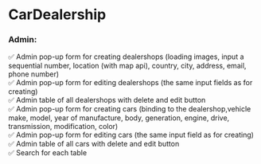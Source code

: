 # CarDealership

### Admin:
:white_check_mark: Admin pop-up form for creating dealershops (loading images, input a sequential number, location (with map api), country, city, address, email, phone number)  
:white_check_mark: Admin pop-up form for editing dealershops (the same input fields as for creating)  
:white_check_mark: Admin table of all dealershops with delete and edit button  
:white_check_mark: Admin pop-up form for creating cars (binding to the dealershop,vehicle make, model, year of manufacture, body, generation, engine, drive, transmission, modification, color)  
:white_check_mark: Admin pop-up form for editing cars (the same input field as for creating)  
:white_check_mark: Admin table of all cars with delete and edit button  
:white_check_mark: Search for each table

